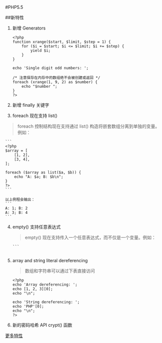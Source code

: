 #PHP5.5

##新特性
1. 新增 Generators

    ```
    <?php
    function xrange($start, $limit, $step = 1) {
        for ($i = $start; $i <= $limit; $i += $step) {
            yield $i;
        }
    }
    
    echo 'Single digit odd numbers: ';
    
    /* 注意保存在内存中的数组绝不会被创建或返回 */ 
    foreach (xrange(1, 9, 2) as $number) {
        echo "$number ";
    }
    ?>
    ```

2. 新增 finally 关键字

3. foreach 现在支持 list()
    
 >foreach 控制结构现在支持通过 list() 构造将嵌套数组分离到单独的变量。例如：
    
    ```
    <?php
    $array = [
        [1, 2],
        [3, 4],
    ];
    
    foreach ($array as list($a, $b)) {
        echo "A: $a; B: $b\n";
    }
    ?>
    ```

    以上例程会输出：
    ```
    A: 1; B: 2
    A: 3; B: 4
    ```
4. empty() 支持任意表达式
    >empty() 现在支持传入一个任意表达式，而不仅是一个变量。例如：
 
       ```
    <?php
    function always_false() {
        return false;
    }
    
    if (empty(always_false())) {
        echo 'This will be printed.';
    }
    
    if (empty(true)) {
        echo 'This will not be printed.';
    }
    ?>
    ```
5. array and string literal dereferencing
    >数组和字符串可以通过下表直接访问
    
    ```
    <?php
    echo 'Array dereferencing: ';
    echo [1, 2, 3][0];
    echo "\n";
    
    echo 'String dereferencing: ';
    echo 'PHP'[0];
    echo "\n";
    ?>
    ```
6. 新的密码哈希 API crypt() 函数

 [更多特性](http://php.net/manual/zh/migration55.php)